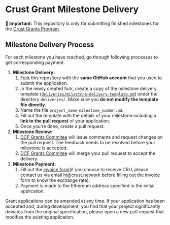 # Crust Grant Milestone Delivery

**:loudspeaker: Important:** This repository is only for submitting finished milestones for the [Crust Grants Program](https://github.com/crustio/Crust-Grants-Program). 


## Milestone Delivery Process

For each milestone you have reached, go through following processes to get corresponding payment.

1. **Milestone Delivery:**
   1. [Fork](https://github.com/crustio/Crust-Grant-Milestone-Delivery/fork) this repository with the **same GitHub account** that you used to submit the application.
   2. In the newly created fork, create a copy of the milestone delivery template ([`deliveries/milestone-delivery-template.md`](deliveries/milestone-delivery-template.md)) under the directory `deliveries/`. Make sure you **do not modify the template file directly**.
   3. Name the file `project_name-milestone_number.md`.
   4. Fill out the template with the details of your milestone including a **link to the pull request** of your application.
   5. Once you're done, create a pull request.
2. **Milestone Review:**
   1. [DCF Grants Commitee](https://github.com/crustio/Crust-Grants-Program#dcf-grant-committee) will issue comments and request changes on the pull request. The feedback needs to be resolved before your milestone is accepted.
   2. [DCF Grants Commitee](https://github.com/crustio/Crust-Grants-Program#dcf-grant-committee) will merge your pull request to accept the delivery.
3. **Milestone Payment:**
   1. Fill out the [invoice form](https://forms.gle/mPYWxAVbaBbVc737A)(if you choose to receive CRU, please contact us via email hi@crust.network before filling out the invoice form to know the exchange rate).
   2. Payment is made to the Ethereum address specified in the initial application. 

Grant applications can be amended at any time. If your application has been accepted and, during development, you find that your project significantly deviates from the original specification, please open a new pull request that modifies the existing application.

